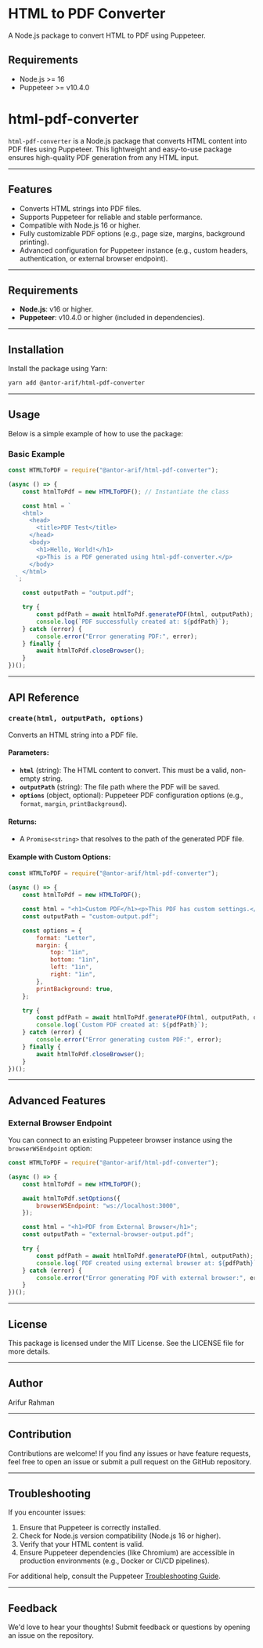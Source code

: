 # HTML to PDF Converter

A Node.js package to convert HTML to PDF using Puppeteer.

## Requirements
- Node.js >= 16
- Puppeteer >= v10.4.0

# html-pdf-converter

`html-pdf-converter` is a Node.js package that converts HTML content into PDF files using Puppeteer. This lightweight and easy-to-use package ensures high-quality PDF generation from any HTML input.

---

## Features
- Converts HTML strings into PDF files.
- Supports Puppeteer for reliable and stable performance.
- Compatible with Node.js 16 or higher.
- Fully customizable PDF options (e.g., page size, margins, background printing).
- Advanced configuration for Puppeteer instance (e.g., custom headers, authentication, or external browser endpoint).

---

## Requirements
- **Node.js**: v16 or higher.
- **Puppeteer**: v10.4.0 or higher (included in dependencies).

---

## Installation
Install the package using Yarn:
```bash
yarn add @antor-arif/html-pdf-converter
```

---

## Usage
Below is a simple example of how to use the package:

### Basic Example
```javascript
const HTMLToPDF = require("@antor-arif/html-pdf-converter");

(async () => {
    const htmlToPdf = new HTMLToPDF(); // Instantiate the class

    const html = `
    <html>
      <head>
        <title>PDF Test</title>
      </head>
      <body>
        <h1>Hello, World!</h1>
        <p>This is a PDF generated using html-pdf-converter.</p>
      </body>
    </html>
  `;

    const outputPath = "output.pdf";

    try {
        const pdfPath = await htmlToPdf.generatePDF(html, outputPath);
        console.log(`PDF successfully created at: ${pdfPath}`);
    } catch (error) {
        console.error("Error generating PDF:", error);
    } finally {
        await htmlToPdf.closeBrowser();
    }
})();
```

---

## API Reference

### `create(html, outputPath, options)`

Converts an HTML string into a PDF file.

#### Parameters:
- **`html`** (string): The HTML content to convert. This must be a valid, non-empty string.
- **`outputPath`** (string): The file path where the PDF will be saved.
- **`options`** (object, optional): Puppeteer PDF configuration options (e.g., `format`, `margin`, `printBackground`).

#### Returns:
- A `Promise<string>` that resolves to the path of the generated PDF file.

#### Example with Custom Options:
```javascript
const HTMLToPDF = require("@antor-arif/html-pdf-converter");

(async () => {
    const htmlToPdf = new HTMLToPDF();

    const html = "<h1>Custom PDF</h1><p>This PDF has custom settings.</p>";
    const outputPath = "custom-output.pdf";

    const options = {
        format: "Letter",
        margin: {
            top: "1in",
            bottom: "1in",
            left: "1in",
            right: "1in",
        },
        printBackground: true,
    };

    try {
        const pdfPath = await htmlToPdf.generatePDF(html, outputPath, options);
        console.log(`Custom PDF created at: ${pdfPath}`);
    } catch (error) {
        console.error("Error generating custom PDF:", error);
    } finally {
        await htmlToPdf.closeBrowser();
    }
})();
```

---

## Advanced Features

### External Browser Endpoint
You can connect to an existing Puppeteer browser instance using the `browserWSEndpoint` option:
```javascript
const HTMLToPDF = require("@antor-arif/html-pdf-converter");

(async () => {
    const htmlToPdf = new HTMLToPDF();

    await htmlToPdf.setOptions({
        browserWSEndpoint: "ws://localhost:3000",
    });

    const html = "<h1>PDF from External Browser</h1>";
    const outputPath = "external-browser-output.pdf";

    try {
        const pdfPath = await htmlToPdf.generatePDF(html, outputPath);
        console.log(`PDF created using external browser at: ${pdfPath}`);
    } catch (error) {
        console.error("Error generating PDF with external browser:", error);
    }
})();
```

---

## License
This package is licensed under the MIT License. See the LICENSE file for more details.

---

## Author
Arifur Rahman

---

## Contribution
Contributions are welcome! If you find any issues or have feature requests, feel free to open an issue or submit a pull request on the GitHub repository.

---

## Troubleshooting
If you encounter issues:
1. Ensure that Puppeteer is correctly installed.
2. Check for Node.js version compatibility (Node.js 16 or higher).
3. Verify that your HTML content is valid.
4. Ensure Puppeteer dependencies (like Chromium) are accessible in production environments (e.g., Docker or CI/CD pipelines).

For additional help, consult the Puppeteer [Troubleshooting Guide](https://pptr.dev/troubleshooting).

---

## Feedback
We'd love to hear your thoughts! Submit feedback or questions by opening an issue on the repository.
